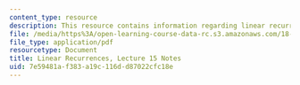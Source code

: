 ```yaml
---
content_type: resource
description: This resource contains information regarding linear recurrences.
file: /media/https%3A/open-learning-course-data-rc.s3.amazonaws.com/18-781-theory-of-numbers-spring-2012/7e59481af383a19c116dd87022cfc18e_MIT18_781S12_lec15.pdf
file_type: application/pdf
resourcetype: Document
title: Linear Recurrences, Lecture 15 Notes
uid: 7e59481a-f383-a19c-116d-d87022cfc18e
---
```

